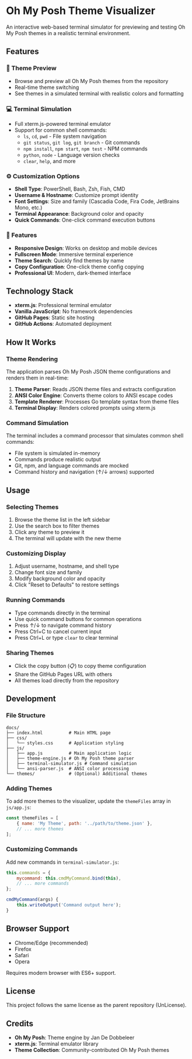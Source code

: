 # Oh My Posh Theme Visualizer

An interactive web-based terminal simulator for previewing and testing Oh My Posh themes in a realistic terminal environment.

## Features

### 🎨 Theme Preview
- Browse and preview all Oh My Posh themes from the repository
- Real-time theme switching
- See themes in a simulated terminal with realistic colors and formatting

### 💻 Terminal Simulation
- Full xterm.js-powered terminal emulator
- Support for common shell commands:
  - `ls`, `cd`, `pwd` - File system navigation
  - `git status`, `git log`, `git branch` - Git commands
  - `npm install`, `npm start`, `npm test` - NPM commands
  - `python`, `node` - Language version checks
  - `clear`, `help`, and more

### ⚙️ Customization Options
- **Shell Type**: PowerShell, Bash, Zsh, Fish, CMD
- **Username & Hostname**: Customize prompt identity
- **Font Settings**: Size and family (Cascadia Code, Fira Code, JetBrains Mono, etc.)
- **Terminal Appearance**: Background color and opacity
- **Quick Commands**: One-click command execution buttons

### 🚀 Features
- **Responsive Design**: Works on desktop and mobile devices
- **Fullscreen Mode**: Immersive terminal experience
- **Theme Search**: Quickly find themes by name
- **Copy Configuration**: One-click theme config copying
- **Professional UI**: Modern, dark-themed interface

## Technology Stack

- **xterm.js**: Professional terminal emulator
- **Vanilla JavaScript**: No framework dependencies
- **GitHub Pages**: Static site hosting
- **GitHub Actions**: Automated deployment

## How It Works

### Theme Rendering
The application parses Oh My Posh JSON theme configurations and renders them in real-time:

1. **Theme Parser**: Reads JSON theme files and extracts configuration
2. **ANSI Color Engine**: Converts theme colors to ANSI escape codes
3. **Template Renderer**: Processes Go template syntax from theme files
4. **Terminal Display**: Renders colored prompts using xterm.js

### Command Simulation
The terminal includes a command processor that simulates common shell commands:

- File system is simulated in-memory
- Commands produce realistic output
- Git, npm, and language commands are mocked
- Command history and navigation (↑/↓ arrows) supported

## Usage

### Selecting Themes
1. Browse the theme list in the left sidebar
2. Use the search box to filter themes
3. Click any theme to preview it
4. The terminal will update with the new theme

### Customizing Display
1. Adjust username, hostname, and shell type
2. Change font size and family
3. Modify background color and opacity
4. Click "Reset to Defaults" to restore settings

### Running Commands
- Type commands directly in the terminal
- Use quick command buttons for common operations
- Press ↑/↓ to navigate command history
- Press Ctrl+C to cancel current input
- Press Ctrl+L or type `clear` to clear terminal

### Sharing Themes
- Click the copy button (📋) to copy theme configuration
- Share the GitHub Pages URL with others
- All themes load directly from the repository

## Development

### File Structure
```
docs/
├── index.html          # Main HTML page
├── css/
│   └── styles.css      # Application styling
├── js/
│   ├── app.js          # Main application logic
│   ├── theme-engine.js # Oh My Posh theme parser
│   ├── terminal-simulator.js # Command simulation
│   └── ansi-parser.js  # ANSI color processing
└── themes/             # (Optional) Additional themes
```

### Adding Themes
To add more themes to the visualizer, update the `themeFiles` array in `js/app.js`:

```javascript
const themeFiles = [
    { name: 'My Theme', path: '../path/to/theme.json' },
    // ... more themes
];
```

### Customizing Commands
Add new commands in `terminal-simulator.js`:

```javascript
this.commands = {
    mycommand: this.cmdMyCommand.bind(this),
    // ... more commands
};

cmdMyCommand(args) {
    this.writeOutput('Command output here');
}
```

## Browser Support

- Chrome/Edge (recommended)
- Firefox
- Safari
- Opera

Requires modern browser with ES6+ support.

## License

This project follows the same license as the parent repository (UnLicense).

## Credits

- **Oh My Posh**: Theme engine by Jan De Dobbeleer
- **xterm.js**: Terminal emulator library
- **Theme Collection**: Community-contributed Oh My Posh themes
